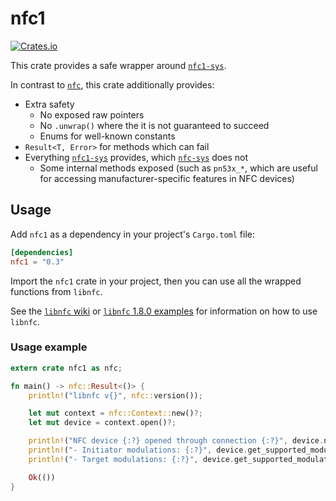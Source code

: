 # nfc1
[![Crates.io](https://img.shields.io/crates/v/nfc1)](https://crates.io/crates/nfc1)

This crate provides a safe wrapper around [`nfc1-sys`](https://github.com/alexrsagen/rs-nfc1-sys).

In contrast to [`nfc`](https://github.com/dsgriffin/nfc), this crate additionally provides:
- Extra safety
	- No exposed raw pointers
	- No `.unwrap()` where the it is not guaranteed to succeed
	- Enums for well-known constants
- `Result<T, Error>` for methods which can fail
- Everything  [`nfc1-sys`](https://github.com/alexrsagen/rs-nfc1-sys) provides, which [`nfc-sys`](https://github.com/dsgriffin/nfc-sys) does not
	- Some internal methods exposed (such as `pn53x_*`, which are useful for accessing manufacturer-specific features in NFC devices)

## Usage
Add `nfc1` as a dependency in your project's `Cargo.toml` file:
```toml
[dependencies]
nfc1 = "0.3"
```

Import the `nfc1` crate in your project, then you can use all the wrapped functions from `libnfc`.

See the [`libnfc` wiki](https://github.com/nfc-tools/libnfc/wiki) or [`libnfc` 1.8.0 examples](https://github.com/nfc-tools/libnfc/tree/libnfc-1.8.0/examples) for information on how to use `libnfc`.

### Usage example
```rust
extern crate nfc1 as nfc;

fn main() -> nfc::Result<()> {
	println!("libnfc v{}", nfc::version());

	let mut context = nfc::Context::new()?;
	let mut device = context.open()?;

	println!("NFC device {:?} opened through connection {:?}", device.name(), device.connstring());
	println!("- Initiator modulations: {:?}", device.get_supported_modulation(nfc::Mode::Initiator)?);
	println!("- Target modulations: {:?}", device.get_supported_modulation(nfc::Mode::Target)?);

	Ok(())
}
```
